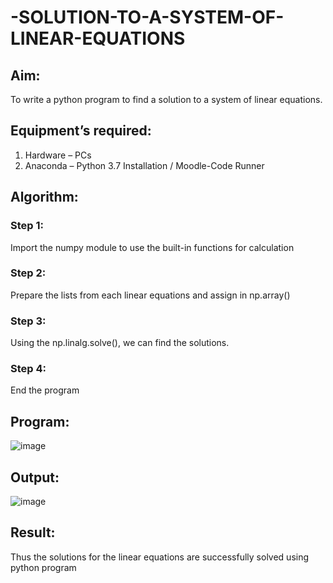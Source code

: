 # -SOLUTION-TO-A-SYSTEM-OF-LINEAR-EQUATIONS
## Aim:
To write a python program to find a solution to a system of linear equations.
## Equipment’s required:
1. 	Hardware – PCs
2. 	Anaconda – Python 3.7 Installation / Moodle-Code Runner
## Algorithm:
### Step 1: 
Import the numpy module to use the built-in functions for calculation
### Step 2: 
Prepare the lists from each linear equations and assign in np.array()
### Step 3: 
Using the np.linalg.solve(), we can find the solutions.
### Step 4: 
End the program
## Program:
![image](https://github.com/user-attachments/assets/ba269665-2777-4b9f-8e0a-6c34289cb8fd)

## Output:
![image](https://github.com/user-attachments/assets/5c068688-f684-49e7-bc45-1c93fc452e30)

## Result: 
Thus the solutions for the linear equations are successfully solved using python program

